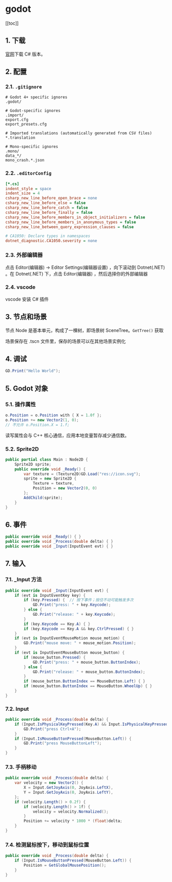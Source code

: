 # godot

[[toc]]

## 1. 下载

[官网](https://godotengine.org/)下载 C# 版本。

## 2. 配置

### 2.1. `.gitignore`

```text
# Godot 4+ specific ignores
.godot/

# Godot-specific ignores
.import/
export.cfg
export_presets.cfg

# Imported translations (automatically generated from CSV files)
*.translation

# Mono-specific ignores
.mono/
data_*/
mono_crash.*.json
```

### 2.2. `.editorConfig`

```ini
[*.cs]
indent_style = space
indent_size = 4
csharp_new_line_before_open_brace = none
csharp_new_line_before_else = false
csharp_new_line_before_catch = false
csharp_new_line_before_finally = false
csharp_new_line_before_members_in_object_initializers = false
csharp_new_line_before_members_in_anonymous_types = false
csharp_new_line_between_query_expression_clauses = false

# CA1050: Declare types in namespaces
dotnet_diagnostic.CA1050.severity = none
```

### 2.3. 外部编辑器

点击 Editor(编辑器) → Editor Settings(编辑器设置) ，向下滚动到 Dotnet(.NET) 。在 Dotnet(.NET) 下，点击 Editor(编辑器) ，然后选择你的外部编辑器

### 2.4. vscode

vscode 安装 C# 插件

## 3. 节点和场景

节点 Node 是基本单元，构成了一棵树，即场景树 SceneTree。`GetTree()` 获取

场景保存在 .tscn 文件里，保存的场景可以在其他场景实例化

## 4. 调试

```cs
GD.Print("Hello World");
```

## 5. Godot 对象

### 5.1. 操作属性

```cs
o.Position = o.Position with { X = 1.0f };
o.Position += new Vector2(1, 0);
// 不允许 o.Position.X = 1.f;
```

读写属性会与 C++ 核心通信，应用本地变量暂存减少通信数。

### 5.2. Sprite2D

```cs
public partial class Main : Node2D {
    Sprite2D sprite;
    public override void _Ready() {
        var texture = (Texture2D)GD.Load("res://icon.svg");
        sprite = new Sprite2D {
            Texture = texture,
            Position = new Vector2(0, 0)
        };
        AddChild(sprite);
    }
}
```

## 6. 事件

```cs
public override void _Ready() { }
public override void _Process(double delta) { }
public override void _Input(InputEvent evt) { }
```

## 7. 输入

### 7.1. _Input 方法

```cs
public override void _Input(InputEvent evt) {
    if (evt is InputEventKey key) {
        if (key.Pressed) {  // 按下事件；按住不动可能触发多次
            GD.Print("press: " + key.Keycode);
        } else {
            GD.Print("release: " + key.Keycode);
        }
        if (key.Keycode == Key.A) { }
        if (key.Keycode == Key.A && key.CtrlPressed) { }
    }
    if (evt is InputEventMouseMotion mouse_motion) {
        GD.Print("mouse move: " + mouse_motion.Position);
    }
    if (evt is InputEventMouseButton mouse_button) {
        if (mouse_button.Pressed) {
            GD.Print("press: " + mouse_button.ButtonIndex);
        } else {
            GD.Print("release: " + mouse_button.ButtonIndex);
        }
        if (mouse_button.ButtonIndex == MouseButton.Left) { }
        if (mouse_button.ButtonIndex == MouseButton.WheelUp) { }
    }
}
```

### 7.2. Input

```cs
public override void _Process(double delta) {
    if (Input.IsPhysicalKeyPressed(Key.A) && Input.IsPhysicalKeyPressed(Key.Ctrl)) {  // 按下状态，不是按下事件
        GD.Print("press Ctrl+A");
    }
    if (Input.IsMouseButtonPressed(MouseButton.Left)) {
        GD.Print("press MouseButtonLeft");
    }
}
```

### 7.3. 手柄移动

```cs
public override void _Process(double delta) {
    var velocity = new Vector2() {
        X = Input.GetJoyAxis(0, JoyAxis.LeftX),
        Y = Input.GetJoyAxis(0, JoyAxis.LeftY),
    };
    if (velocity.Length() > 0.2f) {
        if (velocity.Length() > 1f) {
            velocity = velocity.Normalized();
        }
        Position += velocity * 1000 * (float)delta;
    }
}
```

### 7.4. 检测鼠标按下，移动到鼠标位置

```cs
public override void _Process(double delta) {
    if (Input.IsMouseButtonPressed(MouseButton.Left)) {
        Position = GetGlobalMousePosition();
    }
}
```
